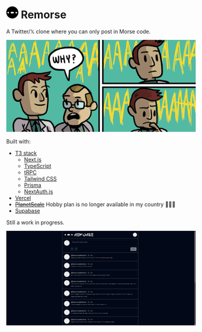 # ![Logo](./public/favicon-32x32.png) Remorse

A Twitter/𝕏 clone where you can only post in Morse code.

![Why](./readme-assets/why.png)

Built with:

- [T3 stack](https://create.t3.gg/)
  - [Next.js](https://nextjs.org/)
  - [TypeScript](https://www.typescriptlang.org/)
  - [tRPC](https://trpc.io/)
  - [Tailwind CSS](https://tailwindcss.com/)
  - [Prisma](https://www.prisma.io/)
  - [NextAuth.js](https://next-auth.js.org/)
- [Vercel](https://vercel.com/)
- <del>[PlanetScale](https://planetscale.com/docs/concepts/planetscale-plans#self-serve-plans)</del> Hobby plan is no longer available in my country 🤷🏻‍♂️
- [Supabase](https://supabase.com/)

Still a work in progress.

![Preview](./readme-assets/preview-beta.png)
